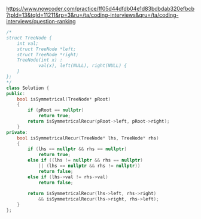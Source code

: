 https://www.nowcoder.com/practice/ff05d44dfdb04e1d83bdbdab320efbcb?tpId=13&tqId=11211&rp=3&ru=/ta/coding-interviews&qru=/ta/coding-interviews/question-ranking

```cpp
/*
struct TreeNode {
    int val;
    struct TreeNode *left;
    struct TreeNode *right;
    TreeNode(int x) :
            val(x), left(NULL), right(NULL) {
    }
};
*/
class Solution {
public:
    bool isSymmetrical(TreeNode* pRoot)
    {
        if (pRoot == nullptr)
            return true;
        return isSymmetricalRecur(pRoot->left, pRoot->right);
    }
private:
    bool isSymmetricalRecur(TreeNode* lhs, TreeNode* rhs)
    {
        if (lhs == nullptr && rhs == nullptr)
            return true;
        else if ((lhs != nullptr && rhs == nullptr)
            || (lhs == nullptr && rhs != nullptr))
            return false;
        else if (lhs->val != rhs->val)
            return false;
        
        return isSymmetricalRecur(lhs->left, rhs->right)
            && isSymmetricalRecur(lhs->right, rhs->left);
    }
};
```

